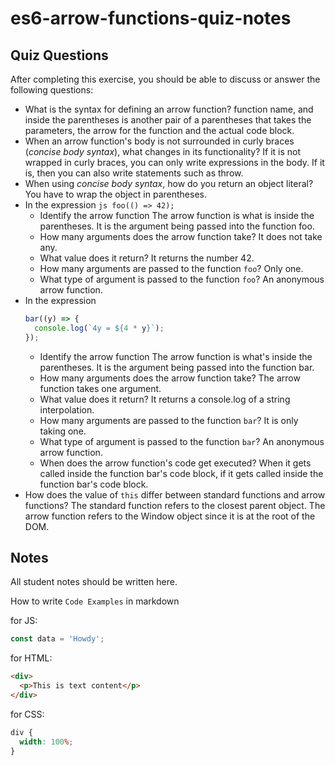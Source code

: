 # es6-arrow-functions-quiz-notes

## Quiz Questions

After completing this exercise, you should be able to discuss or answer the following questions:

- What is the syntax for defining an arrow function?
  function name, and inside the parentheses is another pair of a parentheses that takes the parameters, the arrow for the function and the actual code block.
- When an arrow function's body is not surrounded in curly braces (_concise body syntax_), what changes in its functionality?
  If it is not wrapped in curly braces, you can only write expressions in the body. If it is, then you can also write statements such as throw.
- When using _concise body syntax_, how do you return an object literal?
  You have to wrap the object in parentheses.
- In the expression
  `js
    foo(() => 42);
    `
  - Identify the arrow function
    The arrow function is what is inside the parentheses. It is the argument being passed into the function foo.
  - How many arguments does the arrow function take?
    It does not take any.
  - What value does it return?
    It returns the number 42.
  - How many arguments are passed to the function `foo`?
    Only one.
  - What type of argument is passed to the function `foo`?
    An anonymous arrow function.
- In the expression
  ```js
  bar((y) => {
    console.log(`4y = ${4 * y}`);
  });
  ```
  - Identify the arrow function
    The arrow function is what's inside the parentheses. It is the argument being passed into the function bar.
  - How many arguments does the arrow function take?
    The arrow function takes one argument.
  - What value does it return?
    It returns a console.log of a string interpolation.
  - How many arguments are passed to the function `bar`?
    It is only taking one.
  - What type of argument is passed to the function `bar`?
    An anonymous arrow function.
  - When does the arrow function's code get executed?
    When it gets called inside the function bar's code block, if it gets called inside the function bar's code block.
- How does the value of `this` differ between standard functions and arrow functions?
  The standard function refers to the closest parent object. The arrow function refers to the Window object since it is at the root of the DOM.

## Notes

All student notes should be written here.

How to write `Code Examples` in markdown

for JS:

```javascript
const data = 'Howdy';
```

for HTML:

```html
<div>
  <p>This is text content</p>
</div>
```

for CSS:

```css
div {
  width: 100%;
}
```
